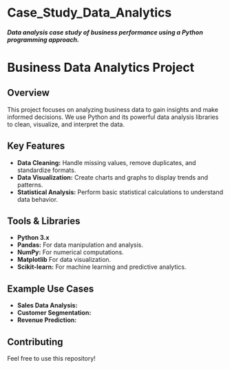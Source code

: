 # Case_Study_Data_Analytics
#### *Data analysis case study of business performance using a Python programming approach.* ####

# Business Data Analytics Project

## Overview
This project focuses on analyzing business data to gain insights and make informed decisions. We use Python and its powerful data analysis libraries to clean, visualize, and interpret the data.

## Key Features
- **Data Cleaning:** Handle missing values, remove duplicates, and standardize formats.
- **Data Visualization:** Create charts and graphs to display trends and patterns.
- **Statistical Analysis:** Perform basic statistical calculations to understand data behavior.

## Tools & Libraries
- **Python 3.x**
- **Pandas:** For data manipulation and analysis.
- **NumPy:** For numerical computations.
- **Matplotlib** For data visualization.
- **Scikit-learn:** For machine learning and predictive analytics.

## Example Use Cases
- **Sales Data Analysis:**
- **Customer Segmentation:** 
- **Revenue Prediction:** 
## Contributing
Feel free to use this repository!
